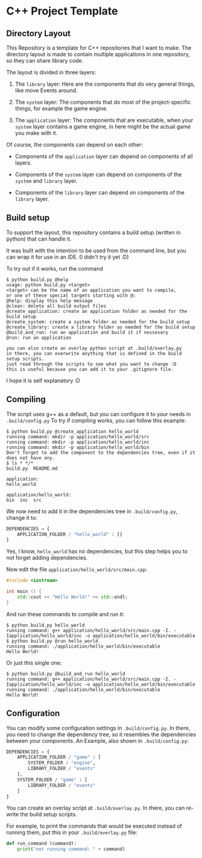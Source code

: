# C++ Project Template

## Directory Layout

This Repository is a template for C++ repositories that I want to make.
The directory layout is made to contain multiple applications in one repository,
so they can share library code.

The layout is divided in three layers:

1. The `library` layer:
   Here are the components that do very general things,
   like move Events around.

2. The `system` layer:
   The components that do most of the project-specific things,
   for example the game engine.

3. The `application` layer:
   The components that are executable,
   when your `system` layer contains a game engine,
   in here might be the actual game you make with it.

Of course, the components can depend on each other:

+ Components of the `application` layer
  can depend on components of all layers.

+ Components of the `system` layer
  can depend on components of the `system` and `library` layer.

+ Components of the `library` layer
  can depend on components of the `library` layer.

## Build setup

To support the layout, this repository contains a build setup
(written in python) that can handle it.

It was built with the intention to be used from the command line,
but you can wrap it for use in an IDE. (I didn't try it yet :D)

To try out if it works, run the command

    $ python build.py @help
    usage: python build.py <target>
    <target> can be the name of an application you want to compile,
    or one of these special targets starting with @:
    @help: display this help message
    @clean: delete all build output files
    @create_application: create an application folder as needed for the build setup
    @create_system: create a system folder as needed for the build setup
    @create_library: create a library folder as needed for the build setup
    @build_and_run: run an application and build it if nessesary
    @run: run an application

    you can also create an overlay python script at .build/overlay.py
    in there, you can overwrite anything that is defined in the build setup scripts.
    just read through the scripts to see what you want to change :D
    this is useful because you can add it to your .gitignore file.

I hope it is self explanatory :D

## Compiling

The script uses g++ as a default, but you can configure it to your needs in `.build/config.py`
To try if compiling works, you can follow this example:

    $ python build.py @create_application hello_world
    running command: mkdir -p application/hello_world/src
    running command: mkdir -p application/hello_world/inc
    running command: mkdir -p application/hello_world/bin
    Don't forget to add the component to the dependencies tree, even if it does not have any.
    $ ls * */*
    build.py  README.md

    application:
    hello_world

    application/hello_world:
    bin  inc  src

We now need to add it in the dependencies tree in `.build/config.py`, change it to:

``` python
DEPENDENCIES = {
    APPLICATION_FOLDER / "hello_world" : []
}
```

Yes, I know, `hello_world` has no dependencies,
but this step helps you to not forget adding dependencies.

Now edit the file `application/hello_world/src/main.cpp`:
    
``` c++
#include <iostream>

int main () {
    std::cout << "Hello World!" << std::endl;
}
```

And run these commands to compile and run it:

    $ python build.py hello_world
    running command: g++ application/hello_world/src/main.cpp -I. -Iapplication/hello_world/inc -o application/hello_world/bin/executable
    $ python build.py @run hello_world
    running command: ./application/hello_world/bin/executable
    Hello World!

Or just this single one:
    
    $ python build.py @build_and_run hello_world
    running command: g++ application/hello_world/src/main.cpp -I. -Iapplication/hello_world/inc -o application/hello_world/bin/executable
    running command: ./application/hello_world/bin/executable
    Hello World!

## Configuration

You can modify some configuration settings in `.build/config.py`.
In there, you need to change the dependency tree,
so it resembles the dependencies between your components.
An Example, also shown in `.build/config.py`:

``` python
DEPENDENCIES = {
    APPLICATION_FOLDER / "game" : [
        SYSTEM_FOLDER / "engine",
        LIBRARY_FOLDER / "events"
    ],
    SYSTEM_FOLDER / "game" : [
        LIBRARY_FOLDER / "events"
    ]
}
```

You can create an overlay script at `.build/overlay.py`.
In there, you can re-write the build setup scripts.

For example, to print the commands that would be executed instead of running them,
put this in your `.build/overlay.py` file:

``` python
def run_command (command):
    print("not running command: " + command)
```
